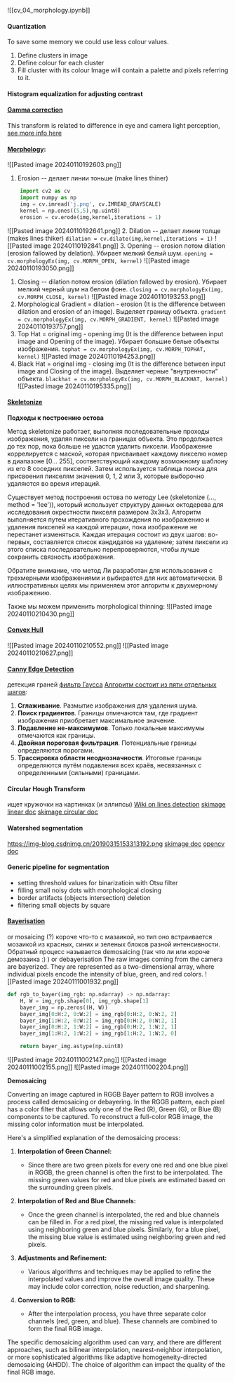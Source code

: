 ![[cv_04_morphology.ipynb]]
#### Quantization
To save some memory we could use less colour values.
1. Define clusters in image
2. Define colour for each cluster
3. Fill cluster with its colour
Image will contain a palette and pixels referring to it.
#### Histogram equalization for adjusting contrast
#### [Gamma correction](https://en.wikipedia.org/wiki/Gamma_correction)
This transform is related to difference in eye and camera light perception, [see more info here](https://www.cambridgeincolour.com/tutorials/gamma-correction.htm)
#### [Morphology](https://docs.opencv.org/3.4/d9/d61/tutorial_py_morphological_ops.html):
![[Pasted image 20240110192603.png]]
 1. Erosion -- делает линии тоньше (make lines thiner)
```python
    import cv2 as cv
	import numpy as np
	img = cv.imread('j.png', cv.IMREAD_GRAYSCALE)
	kernel = np.ones((5,5),np.uint8)
	erosion = cv.erode(img,kernel,iterations = 1)
```
![[Pasted image 20240110192641.png]]
 2. Dilation -- делает линии толще (makes lines thiker)
    `dilation = cv.dilate(img,kernel,iterations = 1)`
    ![[Pasted image 20240110192841.png]]
3. Opening -- erosion потом dilation (erosion fallowed by delation). Убирает мелкий белый шум.
	   `opening = cv.morphologyEx(img, cv.MORPH_OPEN, kernel)`
	   ![[Pasted image 20240110193050.png]]
   1. Closing -- dilation потом erosion (dilation fallowed by erosion). Убирает мелкий черный шум на белом фоне.
	`closing = cv.morphologyEx(img, cv.MORPH_CLOSE, kernel)`
      ![[Pasted image 20240110193253.png]]
5.  Morphological Gradient = dilation - erosion (It is the difference between dilation and erosion of an image). Выделяет границу объекта.
	`gradient = cv.morphologyEx(img, cv.MORPH_GRADIENT, kernel)`
	   ![[Pasted image 20240110193757.png]]
6. Top Hat = original img - opening img (It is the difference between input image and Opening of the image). Убирает большие белые объекты изображения.
	`tophat = cv.morphologyEx(img, cv.MORPH_TOPHAT, kernel)`
	![[Pasted image 20240110194253.png]]
7. Black Hat = original img - closing img (It is the difference between input image and Closing of the image). Выделяет черные "внутренности" объекта.
	 `blackhat = cv.morphologyEx(img, cv.MORPH_BLACKHAT, kernel)`
	 ![[Pasted image 20240110195335.png]]

#### [Skeletonize](https://scikit-image.org/docs/stable/auto_examples/edges/plot_skeleton.html)
__Подходы к построению остова__

Метод skeletonize работает, выполняя последовательные проходы изображения, удаляя пиксели на границах объекта. Это продолжается до тех пор, пока больше не удастся удалить пиксели. Изображение коррелируется с маской, которая присваивает каждому пикселю номер в диапазоне [0… 255], соответствующий каждому возможному шаблону из его 8 соседних пикселей. Затем используется таблица поиска для присвоения пикселям значения 0, 1, 2 или 3, которые выборочно удаляются во время итераций. 

Существует метод построения остова по методу Lee (skeletonize (..., method = 'lee')), который использует структуру данных октодерева для исследования окрестности пикселя размером 3x3х3. Алгоритм выполняется путем итеративного прохождения по изображению и удаления пикселей на каждой итерации, пока изображение не перестанет изменяться. Каждая итерация состоит из двух шагов: во-первых, составляется список кандидатов на удаление; затем пиксели из этого списка последовательно перепроверяются, чтобы лучше сохранить связность изображения.

Обратите внимание, что метод Ли разработан для использования с трехмерными изображениями и выбирается для них автоматически. В иллюстративных целях мы применяем этот алгоритм к двухмерному изображению.

Также мы можем применить morphological thinning:
![[Pasted image 20240110210430.png]]

#### [Convex Hull](https://scikit-image.org/docs/stable/auto_examples/edges/plot_convex_hull.html)
![[Pasted image 20240110210552.png]]
![[Pasted image 20240110210627.png]]

#### [Canny Edge Detection](https://docs.opencv.org/4.8.0/da/d22/tutorial_py_canny.html)
детекция граней
 [фильтр Гаусса](https://homepages.inf.ed.ac.uk/rbf/HIPR2/gsmooth.htm)
 [Алгоритм состоит из пяти отдельных шагов](https://habr.com/ru/articles/114589/):
1. **Сглаживание**. Размытие изображения для удаления шума.
2. **Поиск градиентов**. Границы отмечаются там, где градиент изображения приобретает максимальное значение.
3. **Подавление не-максимумов**. Только локальные максимумы отмечаются как границы.
4. **Двойная пороговая фильтрация**. Потенциальные границы определяются порогами.
5. **Трассировка области неоднозначности**. Итоговые границы определяются путём подавления всех краёв, несвязанных с определенными (сильными) границами.

#### Circular Hough Transform
ищет кружочки на картинках (и эллипсы)
[Wiki on lines detection](https://en.wikipedia.org/wiki/Hough_transform)
[skimage linear doc](https://scikit-image.org/docs/stable/auto_examples/edges/plot_line_hough_transform.html)
[skimage circular doc](https://scikit-image.org/docs/stable/auto_examples/edges/plot_circular_elliptical_hough_transform.html)

#### Watershed segmentation
https://img-blog.csdnimg.cn/20190315153313192.png
[skimage doc](https://scikit-image.org/docs/stable/auto_examples/segmentation/plot_watershed.html)
[opencv doc](https://docs.opencv.org/4.8.0/d3/db4/tutorial_py_watershed.html)

#### Generic pipeline for segmentation
- setting threshold values for binarizatioin with Otsu filter
- filling small noisy dots with morphological closing
- border artifacts (objects intersection) deletion
- filtering small objects by square

#### [Bayerisation](https://en.wikipedia.org/wiki/Bayer_filter)
or mosaicing (?) короче что-то с мазаикой, но тип оно встраивается мозаикой из красных, синих и зеленых блоков разной интенсивности.
Обратный процесс называется demosaicing (так что ли или короче демозаика :) ) or debayerisation
The raw images coming from the camera are bayerized. They are represented as a two-dimensional array, where individual pixels encode the intensity of blue, green, and red colors.
![[Pasted image 20240111001932.png]]
```python
def rgb_to_bayer(img_rgb: np.ndarray) -> np.ndarray:
    H, W = img_rgb.shape[0], img_rgb.shape[1]
    bayer_img = np.zeros((H, W))
    bayer_img[0:H:2, 0:W:2] = img_rgb[0:H:2, 0:W:2, 2]
    bayer_img[1:H:2, 0:W:2] = img_rgb[0:H:2, 0:W:2, 1]
    bayer_img[0:H:2, 1:W:2] = img_rgb[0:H:2, 1:W:2, 1]
    bayer_img[1:H:2, 1:W:2] = img_rgb[1:H:2, 1:W:2, 0]

    return bayer_img.astype(np.uint8)
```
![[Pasted image 20240111002147.png]]
![[Pasted image 20240111002155.png]]
![[Pasted image 20240111002204.png]]

**Demosaicing**

Converting an image captured in RGGB Bayer pattern to RGB involves a process called demosaicing or debayering. In the RGGB pattern, each pixel has a color filter that allows only one of the Red (R), Green (G), or Blue (B) components to be captured. To reconstruct a full-color RGB image, the missing color information must be interpolated.

Here's a simplified explanation of the demosaicing process:

1. **Interpolation of Green Channel:**
    
    - Since there are two green pixels for every one red and one blue pixel in RGGB, the green channel is often the first to be interpolated. The missing green values for red and blue pixels are estimated based on the surrounding green pixels.
2. **Interpolation of Red and Blue Channels:**
    
    - Once the green channel is interpolated, the red and blue channels can be filled in. For a red pixel, the missing red value is interpolated using neighboring green and blue pixels. Similarly, for a blue pixel, the missing blue value is estimated using neighboring green and red pixels.
3. **Adjustments and Refinement:**
    
    - Various algorithms and techniques may be applied to refine the interpolated values and improve the overall image quality. These may include color correction, noise reduction, and sharpening.
4. **Conversion to RGB:**
    
    - After the interpolation process, you have three separate color channels (red, green, and blue). These channels are combined to form the final RGB image.

The specific demosaicing algorithm used can vary, and there are different approaches, such as bilinear interpolation, nearest-neighbor interpolation, or more sophisticated algorithms like adaptive homogeneity-directed demosaicing (AHDD). The choice of algorithm can impact the quality of the final RGB image.